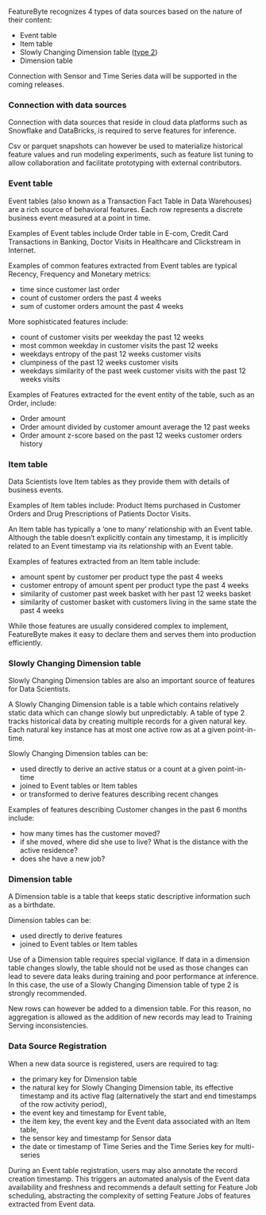 FeatureByte recognizes 4 types of data sources based on the nature of their content:

* Event table
* Item table
* Slowly Changing Dimension table ([type 2](https://en.wikipedia.org/wiki/Slowly_changing_dimension#Type_2:_add_new_row))
* Dimension table

Connection with Sensor and Time Series data will be supported in the coming releases.

### Connection with data sources
Connection with data sources that reside in cloud data platforms such as Snowflake and DataBricks, is required to serve features for inference. 

Csv or parquet snapshots can however be used to materialize historical feature values and run modeling experiments, such as feature list tuning to allow collaboration and facilitate prototyping with external contributors.

### Event table
Event tables (also known as a Transaction Fact Table in Data Warehouses) are a rich source of behavioral features. Each row represents a discrete business event measured at a point in time.

Examples of Event tables include Order table in E-com, Credit Card Transactions in Banking, Doctor Visits in Healthcare and Clickstream in Internet.

Examples of common features extracted from Event tables are typical Recency, Frequency and Monetary metrics:

* time since customer last order
* count of customer orders the past 4 weeks
* sum of customer orders amount the past 4 weeks

More sophisticated features include:

* count of customer visits per weekday the past 12 weeks
* most common weekday in customer visits the past 12 weeks
* weekdays entropy of the past 12 weeks customer visits
* clumpiness of the past 12 weeks customer visits
* weekdays similarity of the past week customer visits with the past 12 weeks visits

Examples of Features extracted for the event entity of the table, such as an Order, include:

* Order amount
* Order amount divided by customer amount average the 12 past weeks
* Order amount z-score based on the past 12 weeks customer orders history

### Item table
Data Scientists love Item tables as they provide them with details of business events.

Examples of Item tables include: Product Items purchased in Customer Orders and Drug Prescriptions of Patients Doctor Visits.

An Item table has typically a ‘one to many’ relationship with an Event table. Although the table doesn’t explicitly contain any timestamp, it is implicitly related to an Event timestamp via its relationship with an Event table.

Examples of features extracted from an Item table include:

* amount spent by customer per product type the past 4 weeks
* customer entropy of amount spent per product type the past 4 weeks
* similarity of customer past week basket with her past 12 weeks basket
* similarity of customer basket with customers living in the same state the past 4 weeks 

While those features are usually considered complex to implement, FeatureByte makes it easy to declare them and serves them into production efficiently.

### Slowly Changing Dimension table
Slowly Changing Dimension tables are also an important source of features for Data Scientists.

A Slowly Changing Dimension table is a table which contains relatively static data which can change slowly but unpredictably. A table of type 2 tracks historical data by creating multiple records for a given natural key. Each natural key instance has at most one active row as at a given point-in-time.

Slowly Changing Dimension tables can be:

* used directly to derive an active status or a count at a given point-in-time
* joined to Event tables or Item tables
* or transformed to derive features describing recent changes

Examples of features describing Customer changes in the past 6 months include:

* how many times has the customer moved?
* if she moved, where did she use to live? What is the distance with the active residence?
* does she have a new job?

### Dimension table
A Dimension table is a table that keeps static descriptive information such as a birthdate.

Dimension tables can be:

* used directly to derive features
* joined to Event tables or Item tables

Use of a Dimension table requires special vigilance. If data in a dimension table changes slowly, the table should not be used as those changes can lead to severe data leaks during training and poor performance at inference. In this case, the use of a Slowly Changing Dimension table of type 2 is strongly recommended.

New rows can however be added to a dimension table.  For this reason, no aggregation is allowed as the addition of new records may lead to Training Serving inconsistencies.

### Data Source Registration
When a new data source is registered, users are required to tag:

* the primary key for Dimension table
* the natural key for Slowly Changing Dimension table, its effective timestamp and its active flag (alternatively the start and end timestamps of the row activity period),
* the event key and timestamp for Event table,
* the item key, the event key and the Event data associated with an Item table,
* the sensor key and timestamp for Sensor data
* the date or timestamp of Time Series and the Time Series key for multi-series  

During an Event table registration, users may also annotate the record creation timestamp. This triggers an automated analysis of the Event data availability and freshness and recommends a default setting for Feature Job scheduling, abstracting the complexity of setting Feature Jobs of features extracted from Event data.
